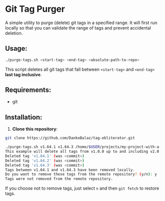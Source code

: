 # Git Tag Purger

A simple utility to purge (delete) git tags in a specified range. It will first run locally so that you can validate the range of tags and prevent accidental deletion.

## Usage:
```bash
./purge-tags.sh <start-tag> <end-tag> <absolute-path-to-repo>
```
This script deletes all git tags that fall between `<start-tag>` and `<end-tag>` **last tag inclusive**.

## Requirements:

- git

## Installation:

1. **Clone this repository**:

```bash
git clone https://github.com/DankoBalaz/tag-obliterator.git
```

```bash
./purge-tags.sh v1.64.1 v1.64.3 /home/$USER/projects/my-project-with-a-lot-of-tags
This example will delete all tags from v1.0.0 up to and including v2.0.0.
Deleted tag 'v1.64.1' (was <commit>)
Deleted tag 'v1.64.2' (was <commit>)
Deleted tag 'v1.64.3' (was <commit>)
Tags between v1.64.1 and v1.64.3 have been removed locally.
Do you want to remove these tags from the remote repository? (y/n): y
Tags were not removed from the remote repository.
```
If you choose not to remove tags, just select `n` and then `git fetch` to restore tags.